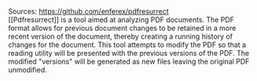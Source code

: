 Sources:
https://github.com/enferex/pdfresurrect
\
[[Pdfresurrect]] is a tool aimed at analyzing PDF documents.  The PDF format allows
for previous document changes to be retained in a more recent version of the
document, thereby creating a running history of changes for the document.  This
tool attempts to modify the PDF so that a reading utility will be presented with
the previous versions of the PDF.  The modified "versions" will be generated
as new files leaving the original PDF unmodified.
